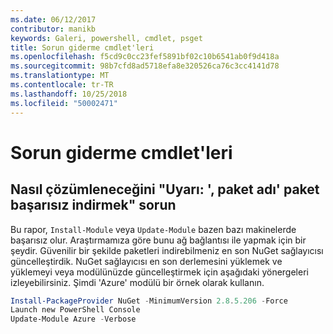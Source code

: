 ```yaml
---
ms.date: 06/12/2017
contributor: manikb
keywords: Galeri, powershell, cmdlet, psget
title: Sorun giderme cmdlet'leri
ms.openlocfilehash: f5cd9c0cc23fef5891bf02c10b6541ab0f9d418a
ms.sourcegitcommit: 98b7cfd8ad5718efa8e320526ca76c3cc4141d78
ms.translationtype: MT
ms.contentlocale: tr-TR
ms.lasthandoff: 10/25/2018
ms.locfileid: "50002471"
---
```

# <a name="troubleshooting-cmdlets"></a>Sorun giderme cmdlet'leri

## <a name="how-to-resolve-warning-package-your-package-name-failed-to-download-issue"></a>Nasıl çözümleneceğini "Uyarı: ', paket adı' paket başarısız indirmek" sorun

Bu rapor, `Install-Module` veya `Update-Module` bazen bazı makinelerde başarısız olur.
Araştırmamıza göre bunu ağ bağlantısı ile yapmak için bir şeydir.
Güvenilir bir şekilde paketleri indirebilmeniz en son NuGet sağlayıcısı güncelleştirdik.
NuGet sağlayıcısı en son derlemesini yüklemek ve yüklemeyi veya modülünüzde güncelleştirmek için aşağıdaki yönergeleri izleyebilirsiniz.
Şimdi 'Azure' modülü bir örnek olarak kullanın.

```powershell
Install-PackageProvider NuGet -MinimumVersion 2.8.5.206 -Force
Launch new PowerShell Console
Update-Module Azure -Verbose
```

